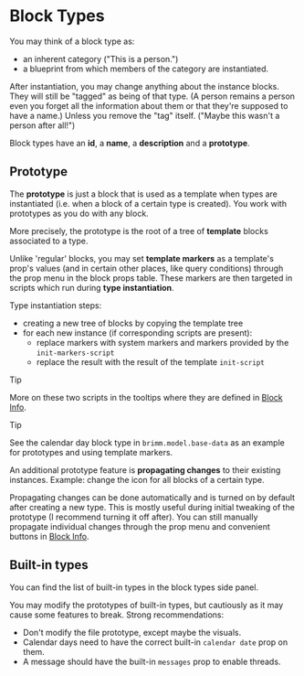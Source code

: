 # Block Types

You may think of a block type as:
- an inherent category ("This is a person.")
- a blueprint from which members of the category are instantiated.

After instantiation, you may change anything about the instance blocks. They will still be "tagged" as being of that type. (A person remains a person even you forget all the information about them or that they're supposed to have a name.) Unless you remove the "tag" itself. ("Maybe this wasn't a person after all!")

Block types have an **id**, a **name**, a **description** and a **prototype**.

## Prototype

The **prototype** is just a block that is used as a template when types are instantiated (i.e. when a block of a certain type is created). You work with prototypes as you do with any block.

More precisely, the prototype is the root of a tree of **template** blocks associated to a type.

Unlike 'regular' blocks, you may set **template markers** as a template's prop's values (and in certain other places, like query conditions) through the prop menu in the block props table. These markers are then targeted in scripts which run during **type instantiation**.

Type instantiation steps:
- creating a new tree of blocks by copying the template tree
- for each new instance (if corresponding scripts are present):
  - replace markers with system markers and markers provided by the `init-markers-script`
  - replace the result with the result of the template `init-script`

> [!TIP]
> More on these two scripts in the tooltips where they are defined in [Block Info](user-guide.md#block-info).

> [!TIP]
> See the calendar day block type in `brimm.model.base-data` as an example for prototypes and using template markers.

An additional prototype feature is **propagating changes** to their existing instances.
Example: change the icon for all blocks of a certain type.

Propagating changes can be done automatically and is turned on by default after creating a new type. This is mostly useful during initial tweaking of the prototype (I recommend turning it off after). You can still manually propagate individual changes through the prop menu and convenient buttons in [Block Info](user-guide.md#block-info).

## Built-in types

You can find the list of built-in types in the block types side panel.

You may modify the prototypes of built-in types, but cautiously as it may cause some features to break. Strong recommendations:
- Don't modify the file prototype, except maybe the visuals.
- Calendar days need to have the correct built-in `calendar date` prop on them.
- A message should have the built-in `messages` prop to enable threads.
